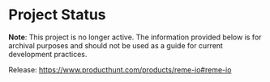 # Project Status
**Note**: This project is no longer active. The information provided below is for archival purposes and should not be used as a guide for current development practices.

Release: https://www.producthunt.com/products/reme-io#reme-io
